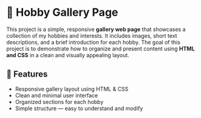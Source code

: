 # 🎨 Hobby Gallery Page

This project is a simple, responsive **gallery web page** that showcases a collection of my hobbies and interests. It includes images, short text descriptions, and a brief introduction for each hobby. The goal of this project is to demonstrate how to organize and present content using **HTML and CSS** in a clean and visually appealing layout.

## 📁 Features

- Responsive gallery layout using HTML & CSS
- Clean and minimal user interface
- Organized sections for each hobby
- Simple structure — easy to understand and modify



